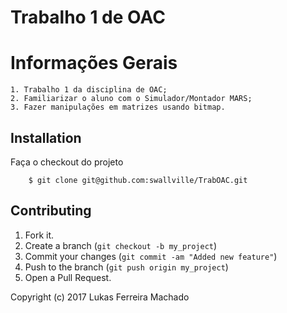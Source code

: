 # Trabalho 1 de OAC
Informações Gerais
==========================
	1. Trabalho 1 da disciplina de OAC;
	2. Familiarizar o aluno com o Simulador/Montador MARS;
  	3. Fazer manipulações em matrizes usando bitmap.
  
Installation
---------------
Faça o checkout do projeto
 
        $ git clone git@github.com:swallville/TrabOAC.git

Contributing
-----------------
1. Fork it.
2. Create a branch (`git checkout -b my_project`)
3. Commit your changes (`git commit -am "Added new feature"`)
4. Push to the branch (`git push origin my_project`)
5. Open a Pull Request.

Copyright (c) 2017 Lukas Ferreira Machado
